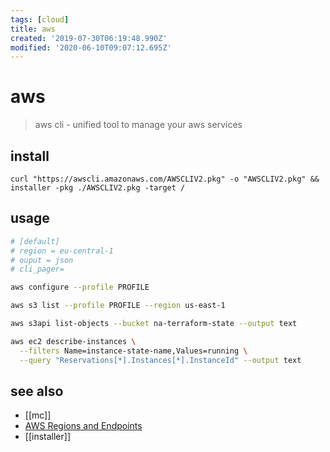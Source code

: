 ```yaml
---
tags: [cloud]
title: aws
created: '2019-07-30T06:19:48.990Z'
modified: '2020-06-10T09:07:12.695Z'
---
```


# aws

> aws cli - unified tool to manage your aws services

## install
`curl "https://awscli.amazonaws.com/AWSCLIV2.pkg" -o "AWSCLIV2.pkg" && installer -pkg ./AWSCLIV2.pkg -target /`

## usage
```sh
# [default]
# region = eu-central-1
# ouput = json
# cli_pager=

aws configure --profile PROFILE

aws s3 list --profile PROFILE --region us-east-1

aws s3api list-objects --bucket na-terraform-state --output text

aws ec2 describe-instances \
  --filters Name=instance-state-name,Values=running \
  --query "Reservations[*].Instances[*].InstanceId" --output text
```

## see also
- [[mc]]
- [AWS Regions and Endpoints](https://docs.aws.amazon.com/general/latest/gr/rande.html)
- [[installer]]
